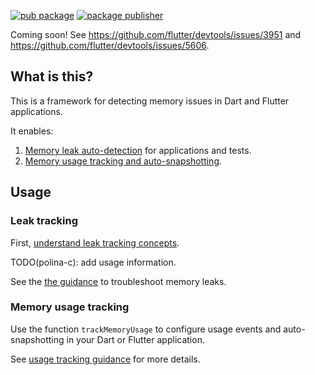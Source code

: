[![pub package](https://img.shields.io/pub/v/leak_tracker.svg)](https://pub.dev/packages/leak_tracker)
[![package publisher](https://img.shields.io/pub/publisher/leak_tracker.svg)](https://pub.dev/packages/leak_tracker/publisher)

Coming soon! See https://github.com/flutter/devtools/issues/3951 and https://github.com/flutter/devtools/issues/5606.

## What is this?

This is a framework for detecting memory issues in Dart and Flutter applications.

It enables:

1. [Memory leak auto-detection](https://github.com/dart-lang/leak_tracker/blob/main/doc/DETECT.md) for applications and tests.
2. [Memory usage tracking and auto-snapshotting](https://github.com/dart-lang/leak_tracker/blob/main/doc/USAGE.md).

## Usage

### Leak tracking

First, [understand leak tracking concepts](https://github.com/dart-lang/leak_tracker/blob/main/doc/CONCEPTS.md).

TODO(polina-c): add usage information.

See the [the guidance](https://github.com/dart-lang/leak_tracker/blob/main/doc/TROUBLESHOOT.md) to troubleshoot memory leaks.

### Memory usage tracking

Use the function `trackMemoryUsage` to configure usage events and auto-snapshotting
in your Dart or Flutter application.

See
[usage tracking guidance](https://github.com/dart-lang/leak_tracker/blob/main/doc/USAGE.md)
for more details.
